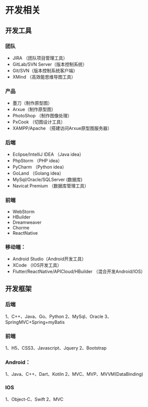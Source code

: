 # 开发相关

## 开发工具
### 团队
* JIRA （团队项目管理工具）
* GitLab/SVN Server（版本控制系统）
* Git/SVN（版本控制系统客户端）
* XMind （高效能思维导图工具）

### 产品
* 墨刀（制作原型图）
* Arxue（制作原型图）
* PhotoShop （制作图像处理）
* PxCook （切图设计工具）
* XAMPP/Apache （搭建访问Arxue原型图服务器）

### 后端
* Eclipse/IntelliJ IDEA （Java idea）
* PhpStorm （PHP idea）
* PyCharm （Python idea）
* GoLand （Golang idea）
* MySql/Oracle/SQLServer (数据库)
* Navicat Premium （数据库管理工具）

### 前端
* WebStorm
* HBuilder
* Dreamweaver 
* Chorme
* ReactNative

### 移动端：
* Android Studio（Android开发工具）
* XCode （IOS开发工具）
* Flutter/ReactNative/APICloud/HBuilder （混合开发Android/IOS）

## 开发框架
### 后端
1、C++、Java、Go、Python
2、MySql、Oracle
3、SpringMVC+Spring+myBatis

### 前端
1、H5、CSS3、Javascript、Jquery
2、Bootstrap

### Android：
1、Java、C++、Dart、Kotiln
2、MVC、MVP、MVVM(DataBinding)

### IOS
1、Object-C、Swift
2、MVC